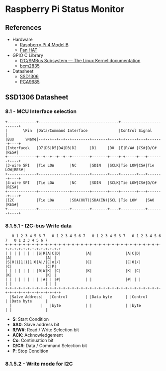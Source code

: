 # Raspberry Pi Status Monitor

## References

- Hardware
  - [Raspberry Pi 4 Model B](https://www.raspberrypi.org/products/raspberry-pi-4-model-b/)
  - [Fan HAT](https://www.waveshare.com/wiki/Fan_HAT)
- GPIO C Library
  - [I2C/SMBus Subsystem — The Linux Kernel documentation](https://www.kernel.org/doc/html/latest/i2c/index.html)
  - [bcm2835](http://www.airspayce.com/mikem/bcm2835/)
- Datasheet
  - [SSD1306](https://cdn-shop.adafruit.com/datasheets/SSD1306.pdf)
  - [PCA9685](https://cdn-shop.adafruit.com/datasheets/PCA9685.pdf)

## SSD1306 Datasheet

### 8.1 - MCU Interface selection

```text
+-------------+------------------------------------+------------------------+
|       \Pin  |Data/Command Interface              |Control Signal          |
|Bus     \Name|--+--+--+--+--+--------+-------+----+-+-----+---+-------+----+
|Interface\   |D7|D6|D5|D4|D3|D2      |D1     |D0  |E|R/W# |CS#|D/C#   |RES#|
+-------------+--+--+--+--+--+--------+-------+----+-+-----+---+-------+----+
|3-wire SPI   |Tie LOW       |NC      |SDIN   |SCLK|Tie LOW|CS#|Tie LOW|RES#|
+-------------+--------------+--------+-------+----+-------+---+-------+----+
|4-wire SPI   |Tie LOW       |NC      |SDIN   |SCLK|Tie LOW|CS#|D/C#   |RES#|
+-------------+--------------+--------+-------+----+-------+---+-------+----+
|I2C          |Tie LOW       |SDA(OUT)|SDA(IN)|SCL |Tie LOW    |SA0    |RES#|
+-------------+--------------+--------+-------+----+-----------+-------+----+
```

### 8.1.5.1 - I2C-bus Write data

```text
   0 1 2 3 4 5 6 7   0 1 2 3 4 5 6 7   0 1 2 3 4 5 6 7   0 1 2 3 4 5 6 7   0 1 2 3 4 5 6 7
+-+-+-+-+-+-+-+-+-+-+-+-+-+-+-+-+-+-+-+-+-+-+-+-+-+-+-+-+-+-+-+-+-+-+-+-+-+-+-+-+-+-+-+-+-+-+-+
| | | | | | | |S|R|A|C|D|           |A|               |A|C|D|           |A|               |A| |
|S|0|1|1|1|1|0|A|/|C|o|/|           |C|               |C|0|/|           |C|               |C|P|
| | | | | | | |0|W|K| |C|           |K|               |K| |C|           |K|               |K| |
| | | | | | | | |#| | |#|           | |               |#| | |           | |               | | |
+-+-+-+-+-+-+-+-+-+-+-+-+-+-+-+-+-+-+-+-+-+-+-+-+-+-+-+-+-+-+-+-+-+-+-+-+-+-+-+-+-+-+-+-+-+-+-+
  |Salve Address|   |Control        | |Data byte      | |Control        | |Data byte      |
  |             |   |byte           | |               | |byte           | |               |
```

- **S**: Start Condition
- **SA0**: Slave address bit
- **R/W#**: Read / Write Selection bit
- **ACK**: Acknowledgement
- **Co**: Continuation bit
- **D/C#**: Data / Command Selection bit
- **P**: Stop Condition

### 8.1.5.2 - Write mode for I2C

